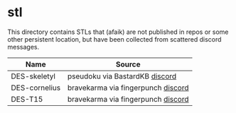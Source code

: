 # stl

This directory contains STLs that (afaik) are not published in repos or some other persistent location, but have been collected from scattered discord messages.

| Name | Source |
| --- | --- |
| DES-skeletyl | pseudoku via BastardKB [discord](https://discord.com/channels/681309835135811648/942721125568356402/1119816474886946907) |
| DES-cornelius | bravekarma via fingerpunch [discord](https://discord.com/channels/939959680611020840/960978879223328828/1186225200048656465) |
| DES-T15 | bravekarma via fingerpunch [discord](https://discord.com/channels/939959680611020840/942289799555989515/1246346708271501362) |

